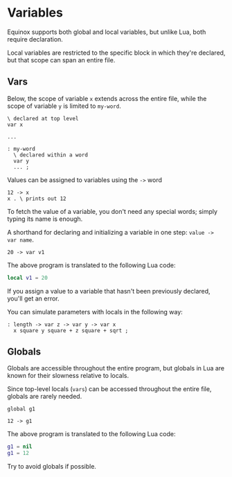 # Variables

Equinox supports both global and local variables, but unlike Lua, both require declaration.

Local variables are restricted to the specific block in which they're declared, but that scope can span an entire file.

## Vars

Below, the scope of variable `x` extends across the entire file, while the scope of variable `y` is limited to `my-word`.

```forth
\ declared at top level
var x

...

: my-word
  \ declared within a word
  var y
  ... ;

```

Values can be assigned to variables using the `->` word

```forth
12 -> x
x . \ prints out 12

```

To fetch the value of a variable, you don't need any special words; simply typing its name is enough.

A shorthand for declaring and initializing a variable in one step: `value -> var name`.


```forth
20 -> var v1
```

The above program is translated to the following Lua code:

```lua
local v1 = 20
```

If you assign a value to a variable that hasn't been previously declared, you'll get an error.

You can simulate parameters with locals in the following way:

```forth
: length -> var z -> var y -> var x
  x square y square + z square + sqrt ;

```

## Globals

Globals are accessible throughout the entire program, but globals in Lua are known for their slowness relative to locals.

Since top-level locals (`vars`) can be accessed throughout the entire file, globals are rarely needed.

```forth
global g1

12 -> g1
```

The above program is translated to the following Lua code:

```lua
g1 = nil
g1 = 12
```

Try to avoid globals if possible.
